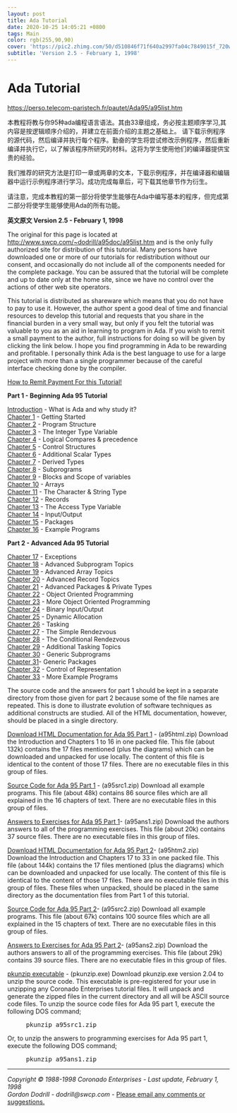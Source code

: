 ```yaml
---
layout: post
title: Ada Tutorial
date: 2020-10-25 14:05:21 +0800
tags: Main
color: rgb(255,90,90)
cover: 'https://pic2.zhimg.com/50/d510846f71f640a2997fa04c7849015f_720w.jpg?source=54b3c3a5'
subtitle: 'Version 2.5 - February 1, 1998'
---
```

# Ada Tutorial #

<A HREF="访问原文">https://perso.telecom-paristech.fr/pautet/Ada95/a95list.htm</A>

<P>本教程将教与你95种ada编程语言语法。其由33章组成，务必按主题顺序学习,其内容是按逻辑顺序介绍的，并建立在前面介绍的主题之基础上。
请下载示例程序的源代码，然后编译并执行每个程序。勤奋的学生将尝试修改示例程序，然后重新编译并执行它，以了解该程序所研究的材料。这将为学生使用他们的编译器提供宝贵的经验。

<P>我们推荐的研究方法是打印一章或两章的文本，下载示例程序，并在编译器和编辑器中运行示例程序进行学习。成功完成每章后，可下载其他章节作为衍生。

<P>请注意，完成本教程的第一部分将使学生能够在Ada中编写基本的程序，但完成第二部分将使学生能够使用Ada的所有功能。

<P><B>英文原文 Version 2.5 - February 1, 1998</B>

<P>The original for this page is located at <A HREF="http://www.swcp.com/~dodrill/a95doc/a95list.htm">http://www.swcp.com/~dodrill/a95doc/a95list.htm</A>
and is the only fully authorized site for distribution of this tutorial.
Many persons have downloaded one or more of our tutorials for redistribution
without our consent, and occasionally do not include all of the components
needed for the complete package. You can be assured that the tutorial will
be complete and up to date only at the home site, since we have no control
over the actions of other web site operators.

<P>This tutorial is distributed as shareware which means that you do not
have to pay to use it. However, the author spent a good deal of time and
financial resources to develop this tutorial and requests that you share
in the financial burden in a very small way, but only if you felt the tutorial
was valuable to you as an aid in learning to program in Ada. If you wish
to remit a small payment to the author, full instructions for doing so
will be given by clicking the link below. I hope you find programming in
Ada to be rewarding and profitable. I personally think Ada is the best
language to use for a large project with more than a single programmer
because of the careful interface checking done by the compiler.

<P><A HREF="order.htm">How to Remit Payment For this Tutorial!</A>

<P><B>Part 1 - Beginning Ada 95 Tutorial</B>
<DL>
<DT>
<A HREF="/ada95/intro.htm">Introduction</A> - What is Ada and why study it?</DT>

<DT>
<A HREF="/ada95/chap01.htm">Chapter 1</A> - Getting Started</DT>

<DT>
<A HREF="/ada95/chap02.htm">Chapter 2</A> - Program Structure</DT>

<DT>
<A HREF="/ada95/chap03.htm">Chapter 3</A> - The Integer Type Variable</DT>

<DT>
<A HREF="/ada95/chap04.htm">Chapter 4</A> - Logical Compares &amp; precedence</DT>

<DT>
<A HREF="/ada95/chap05.htm">Chapter 5</A> - Control Structures</DT>

<DT>
<A HREF="/ada95/chap06.htm">Chapter 6</A> - Additional Scalar Types</DT>

<DT>
<A HREF="/ada95/chap07.htm">Chapter 7</A> - Derived Types</DT>

<DT>
<A HREF="/ada95/chap08.htm">Chapter 8</A> - Subprograms</DT>

<DT>
<A HREF="/ada95/chap09.htm">Chapter 9</A> - Blocks and Scope of variables</DT>

<DT>
<A HREF="/ada95/chap10.htm">Chapter 10</A> - Arrays</DT>

<DT>
<A HREF="/ada95/chap11.htm">Chapter 11</A> - The Character &amp; String Type</DT>

<DT>
<A HREF="/ada95/chap12.htm">Chapter 12</A> - Records</DT>

<DT>
<A HREF="/ada95/chap13.htm">Chapter 13</A> - The Access Type Variable</DT>

<DT>
<A HREF="/ada95/chap14.htm">Chapter 14</A> - Input/Output</DT>

<DT>
<A HREF="/ada95/chap15.htm">Chapter 15</A> - Packages</DT>

<DT>
<A HREF="/ada95/chap16.htm">Chapter 16</A> - Example Programs</DT>


<P><B>Part 2 - Advanced Ada 95 Tutorial</B>
<DT>
<A HREF="/ada95/chap17.htm">Chapter 17</A> - Exceptions</DT>

<DT>
<A HREF="/ada95/chap18.htm">Chapter 18</A> - Advanced Subprogram Topics</DT>

<DT>
<A HREF="/ada95/chap19.htm">Chapter 19</A> - Advanced Array Topics</DT>

<DT>
<A HREF="/ada95/chap20.htm">Chapter 20</A> - Advanced Record Topics</DT>

<DT>
<A HREF="/ada95/chap21.htm">Chapter 21</A> - Advanced Packages &amp; Private Types</DT>

<DT>
<A HREF="/ada95/chap22.htm">Chapter 22</A> - Object Oriented Programming</DT>

<DT>
<A HREF="/ada95/chap23.htm">Chapter 23</A> - More Object Oriented Programming</DT>

<DT>
<A HREF="/ada95/chap24.htm">Chapter 24</A> - Binary Input/Output</DT>

<DT>
<A HREF="/ada95/chap25.htm">Chapter 25</A> - Dynamic Allocation</DT>

<DT>
<A HREF="/ada95/chap26.htm">Chapter 26</A> - Tasking</DT>

<DT>
  <A HREF="/ada95/chap27.htm">Chapter 27</A> - The Simple Rendezvous</DT>

<DT>
<A HREF="/ada95/chap28.htm">Chapter 28</A> - The Conditional Rendezvous</DT>

<DT>
<A HREF="/ada95/chap29.htm">Chapter 29</A> - Additional Tasking Topics</DT>

<DT>
<A HREF="/ada95/chap30.htm">Chapter 30</A> - Generic Subprograms</DT>

<DT>
<A HREF="/ada95/chap31.htm">Chapter 31</A>- Generic Packages</DT>

<DT>
<A HREF="/ada95/chap32.htm">Chapter 32</A> - Control of Representation</DT>

<DT>
<A HREF="/ada95/chap33.htm">Chapter 33</A> - More Example Programs</DT>
</DL>
The source code and the answers for part 1 should be kept in a separate
directory from those given for part 2 because some of the file names are
repeated. This is done to illustrate evolution of software techniques as
additional constructs are studied. All of the HTML documentation, however,
should be placed in a single directory.

<P><A HREF="ftp://ftp.swcp.com/pub/users/dodrill/a95htm1.zip">Download
HTML Documentation for Ada 95 Part 1</A> - (a95html.zip) Download the Introduction
and Chapters 1 to 16 in one packed file. This file (about 132k) contains
the 17 files mentioned (plus the diagrams) which can be downloaded and
unpacked for use locally. The content of this file is identical to the
content of those 17 files. There are no executable files in this group
of files.

<P><A HREF="ftp://ftp.swcp.com/pub/users/dodrill/a95src1.zip">Source Code
for Ada 95 Part 1</A> - (a95src1.zip) Download all example programs. This
file (about 48k) contains 86 source files which are all explained in the
16 chapters of text. There are no executable files in this group of files.

<P><A HREF="ftp://ftp.swcp.com/pub/users/dodrill/a95ans1.zip">Answers to
Exercises for Ada 95 Part 1</A>- (a95ans1.zip) Download the authors answers
to all of the programming exercises. This file (about 20k) contains 37
source files. There are no executable files in this group of files.

<P><A HREF="ftp://ftp.swcp.com/pub/users/dodrill/a95htm2.zip">Download
HTML Documentation for Ada 95 Part 2</A>- (a95htm2.zip) Download the Introduction
and Chapters 17 to 33 in one packed file. This file (about 144k) contains
the 17 files mentioned (plus the diagrams) which can be downloaded and
unpacked for use locally. The content of this file is identical to the
content of those 17 files. There are no executable files in this group
of files. These files when unpacked, should be placed in the same directory
as the documentation files from Part 1 of this tutorial.

<P><A HREF="ftp://ftp.swcp.com/pub/users/dodrill/a95src2.zip">Source Code
for Ada 95 Part 2</A>- (a95src2.zip) Download all example programs. This
file (about 67k) contains 100 source files which are all explained in the
15 chapters of text. There are no executable files in this group of files.

<P><A HREF="ftp://ftp.swcp.com/pub/users/dodrill/a95ans2.zip">Answers to
Exercises for Ada 95 Part 2</A>- (a95ans2.zip) Download the authors answers
to all of the programming exercises. This file (about 29k) contains 39
source files. There are no executable files in this group of files.

<P><A HREF="ftp://ftp.swcp.com/pub/users/dodrill/pkunzip.exe">pkunzip executable</A>
- (pkunzip.exe) Download pkunzip.exe version 2.04 to unzip the source code.
This executable is pre-registered for your use in unzipping any Coronado
Enterprises tutorial files. It will unpack and generate the zipped files
in the current directory and all will be ASCII source code files. To unzip
the source code files for Ada 95 part 1, execute the following DOS command;
<PRE>&nbsp;&nbsp;&nbsp;&nbsp; pkunzip a95src1.zip</PRE>
Or, to unzip the answers to programming exercises for Ada 95 part 1, execute
the following DOS command;
<PRE>&nbsp;&nbsp;&nbsp;&nbsp; pkunzip a95ans1.zip</PRE>

<HR width="100%"><I>Copyright &copy; 1988-1998 Coronado Enterprises
- Last update, February 1, 1998</I>
<BR><I>Gordon Dodrill - dodrill@swcp.com - </I><A HREF="mailto:dodrill@swcp.com">Please
email any comments or suggestions.</A>
